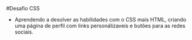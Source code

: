 #Desafio CSS

- Aprendendo a desolver as habilidades com o CSS mais HTML, criando uma página de perfil com links personálizaveis e butões para as redes sociais.
